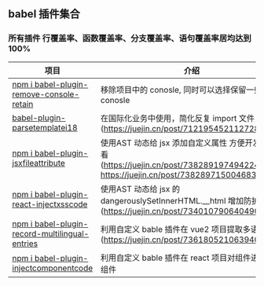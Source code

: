 ## babel 插件集合

### 所有插件 行覆盖率、函数覆盖率、分支覆盖率、语句覆盖率居均达到100%
| 项目                                                   | 介绍                                       | 使用                                       | License                                       |
| ------------------------------------------------------ | ------------------------------------------ |  ------------------------------------------ |------------------------------------------ |
| [npm i babel-plugin-remove-console-retain](https://github.com/webgzh907247189/babel-plugin/blob/master/packages/babel-plugin-remove-console-retain)                     | 移除项目中的 conosle, 同时可以选择保留一些 conosle                         |   npm i babel-plugin-remove-console-retain     | MIT     |
| [babel-plugin-parsetemplatei18](https://github.com/webgzh907247189/babel-plugin/tree/master/packages/babel-plugin-parsetemplatei18)             |  在国际化业务中使用，简化反复 import 文件 (https://juejin.cn/post/7121954521127288868)        |  npm i babel-plugin-parsetemplatei18    | MIT     |
| [npm i babel-plugin-jsxfileattribute](https://github.com/webgzh907247189/babel-plugin/blob/master/packages/babel-plugin-jsxFileAttribute)                     | 使用AST 动态给 jsx 添加自定义属性 方便开发时查看(https://juejin.cn/post/7382891974942244890 https://juejin.cn/post/7382897150046830630)                         |   npm i babel-plugin-jsxfileattribute    | MIT     |
| [npm i babel-plugin-react-injectxsscode](https://github.com/webgzh907247189/babel-plugin/blob/master/packages/babel-plugin-react-jsxInjectXssCode)                     |  使用AST 动态给 jsx 的 dangerouslySetInnerHTML.__html 增加防护(https://juejin.cn/post/7340107906404909106)                         |   npm i babel-plugin-react-injectxsscode     | MIT     |   npm i babel-plugin-record-multilingual-entries   | MIT     |
| [npm i babel-plugin-record-multilingual-entries](https://github.com/webgzh907247189/babel-plugin/tree/master/packages/babel-plugin-record-multilingual-entries)                     |  利用自定义 bable 插件在 vue2 项目提取多语言词条(https://juejin.cn/post/7361805210639400972)                         |   npm i babel-plugin-record-multilingual-entries     | MIT     |
| [npm i babel-plugin-injectcomponentcode](https://github.com/webgzh907247189/babel-plugin/tree/master/packages/babel-plugin-injectComponentCode)                     |  利用自定义 bable 插件在 react 项目对组件进行高阶组件                         |   npm i babel-plugin-injectcomponentcode     | MIT     |


